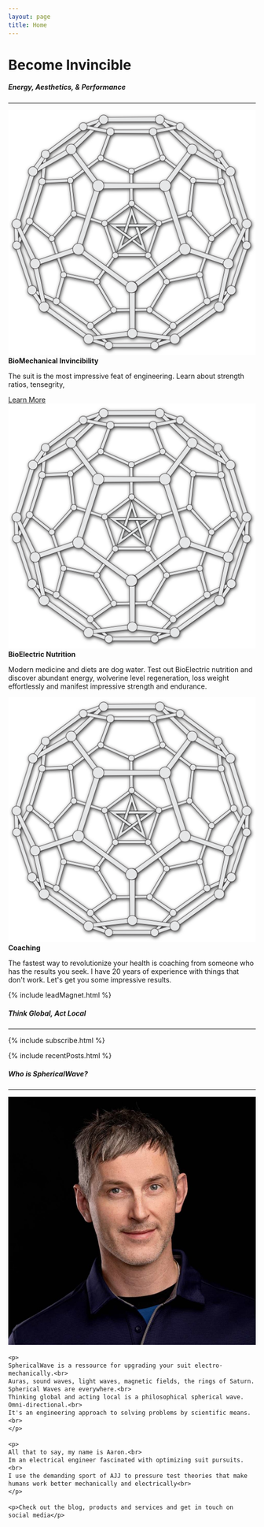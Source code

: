```yaml
---
layout: page
title: Home
---
```


<h1>Become Invincible</h1>
<h5>Energy, Aesthetics, & Performance</h5>
<hr class="blue1 mb-3 mt-1">

<!-- offers -->
<div class="row">

  <div class="col-lg-3 col-6">
      <a href="">
          <img src="public/SphericalWaveC60.png" alt="" class="img-fluid rounded">
      </a>
          <strong>BioMechanical Invincibility</strong>
          <p>The suit is the most impressive feat of engineering. Learn about strength ratios, tensegrity, </p>
          <a href="/pressure-cooked-yams" class="underline-text">Learn More</a>
  </div>

  <div class="col-lg-3 col-6">
      <a href="">
          <img src="public/SphericalWaveC60.png" alt="" class="img-fluid rounded">
      </a>
          <strong>BioElectric Nutrition</strong>
          <p>Modern medicine and diets are dog water. Test out BioElectric nutrition and discover abundant energy, wolverine level regeneration, loss weight effortlessly and manifest impressive strength and endurance.</p>
  </div>

  <div class="col-lg-3 col-6">
      <a href="">
          <img src="public/SphericalWaveC60.png" alt="" class="img-fluid rounded">
      </a>
          <strong>Coaching</strong>
          <p>The fastest way to revolutionize your health is coaching from someone who has the results you seek. 
          I have 20 years of experience with things that don't work. 
          Let's get you some impressive results.</p>
  </div>


{% include leadMagnet.html %}

  <!-- {% include promo.html
      title="Find meaning, reinvent yourself, and create your ideal future."
      image="/public/2024-06-18-blue-journal.jpeg"
      description="Now available on Amazon."
      link="https://www.amazon.com/"
  %} -->

</div>


<h5>Think Global, Act Local</h5>
<hr class="blue1 mb-1 mt-1">

{% include subscribe.html %}


{% include recentPosts.html %}



<h5>Who is SphericalWave?</h5>
<hr class="blue1 mb-3 mt-1">

<div class="row">

  <div class="col-lg-4 col-6">
    <a href="/about">
      <img src="/public/aaron/2023-12-12 small_headshot.JPG" alt="Profile Picture" class="profilePic">
    </a>
  </div>

  <div class="col-lg-8 col-6">

    <p>
    SphericalWave is a ressource for upgrading your suit electro-mechanically.<br>
    Auras, sound waves, light waves, magnetic fields, the rings of Saturn. Spherical Waves are everywhere.<br>
    Thinking global and acting local is a philosophical spherical wave. Omni-directional.<br>
    It's an engineering approach to solving problems by scientific means.<br>
    </p>

    <p>
    All that to say, my name is Aaron.<br>
    Im an electrical engineer fascinated with optimizing suit pursuits.<br>
    I use the demanding sport of AJJ to pressure test theories that make humans work better mechanically and electrically<br>
    </p>

    <p>Check out the blog, products and services and get in touch on social media</p>

  </div>

</div>
